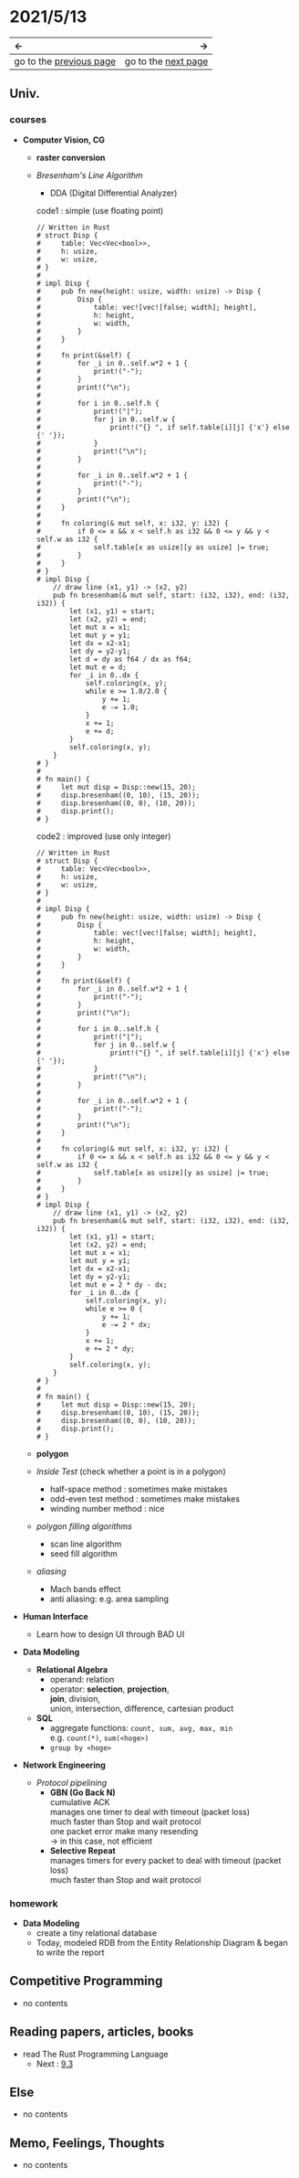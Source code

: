 # 2021/5/13
|←|→|
|:---|---:|
go to the [previous page](./12th.md) | go to the [next page](./14th.md)

## Univ.
### courses
- **Computer Vision, CG**
    - **raster conversion**
    - *Bresenham's  Line Algorithm*
        - DDA (Digital Differential Analyzer)

        code1 : simple (use floating point)
        ```rust, editable
        // Written in Rust
        # struct Disp {
        #     table: Vec<Vec<bool>>,
        #     h: usize,
        #     w: usize,
        # }
        # 
        # impl Disp {
        #     pub fn new(height: usize, width: usize) -> Disp {
        #         Disp {
        #             table: vec![vec![false; width]; height],
        #             h: height,
        #             w: width,
        #         }
        #     }
        #     
        #     fn print(&self) {
        #         for _i in 0..self.w*2 + 1 {
        #             print!("-");
        #         }
        #         print!("\n");
        # 
        #         for i in 0..self.h {
        #             print!("|");
        #             for j in 0..self.w {
        #                 print!("{} ", if self.table[i][j] {'x'} else {' '});
        #             }
        #             print!("\n");
        #         }
        # 
        #         for _i in 0..self.w*2 + 1 {
        #             print!("-");
        #         }
        #         print!("\n");
        #     }
        # 
        #     fn coloring(& mut self, x: i32, y: i32) {
        #         if 0 <= x && x < self.h as i32 && 0 <= y && y < self.w as i32 {
        #             self.table[x as usize][y as usize] |= true;
        #         }
        #     }
        # }
        # impl Disp {
            // draw line (x1, y1) -> (x2, y2)
            pub fn bresenham(& mut self, start: (i32, i32), end: (i32, i32)) {
                let (x1, y1) = start;
                let (x2, y2) = end;
                let mut x = x1;
                let mut y = y1;
                let dx = x2-x1;
                let dy = y2-y1;
                let d = dy as f64 / dx as f64;
                let mut e = d;
                for _i in 0..dx {
                    self.coloring(x, y);
                    while e >= 1.0/2.0 {
                        y += 1;
                        e -= 1.0;
                    }
                    x += 1;
                    e += d;
                }
                self.coloring(x, y);
            }
        # }
        # 
        # fn main() {
        #     let mut disp = Disp::new(15, 20);
        #     disp.bresenham((0, 10), (15, 20));
        #     disp.bresenham((0, 0), (10, 20));
        #     disp.print();
        # }
        ```
        code2 : improved (use only integer)
        ``` rust, editable
        // Written in Rust
        # struct Disp {
        #     table: Vec<Vec<bool>>,
        #     h: usize,
        #     w: usize,
        # }
        # 
        # impl Disp {
        #     pub fn new(height: usize, width: usize) -> Disp {
        #         Disp {
        #             table: vec![vec![false; width]; height],
        #             h: height,
        #             w: width,
        #         }
        #     }
        #     
        #     fn print(&self) {
        #         for _i in 0..self.w*2 + 1 {
        #             print!("-");
        #         }
        #         print!("\n");
        # 
        #         for i in 0..self.h {
        #             print!("|");
        #             for j in 0..self.w {
        #                 print!("{} ", if self.table[i][j] {'x'} else {' '});
        #             }
        #             print!("\n");
        #         }
        # 
        #         for _i in 0..self.w*2 + 1 {
        #             print!("-");
        #         }
        #         print!("\n");
        #     }
        # 
        #     fn coloring(& mut self, x: i32, y: i32) {
        #         if 0 <= x && x < self.h as i32 && 0 <= y && y < self.w as i32 {
        #             self.table[x as usize][y as usize] |= true;
        #         }
        #     }
        # }
        # impl Disp {
            // draw line (x1, y1) -> (x2, y2)
            pub fn bresenham(& mut self, start: (i32, i32), end: (i32, i32)) {
                let (x1, y1) = start;
                let (x2, y2) = end;
                let mut x = x1;
                let mut y = y1;
                let dx = x2-x1;
                let dy = y2-y1;
                let mut e = 2 * dy - dx;
                for _i in 0..dx {
                    self.coloring(x, y);
                    while e >= 0 {
                        y += 1;
                        e -= 2 * dx;
                    }
                    x += 1;
                    e += 2 * dy;
                }
                self.coloring(x, y);
            }
        # }
        # 
        # fn main() {
        #     let mut disp = Disp::new(15, 20);
        #     disp.bresenham((0, 10), (15, 20));
        #     disp.bresenham((0, 0), (10, 20));
        #     disp.print();
        # }
        ```
    - **polygon**
    - *Inside Test* (check whether a point is in a polygon)
        - half-space method : sometimes make mistakes
        - odd-even test method : sometimes make mistakes
        - winding number method : nice
    - *polygon filling algorithms*
        - scan line algorithm
        - seed fill algorithm
    - *aliasing*
        - Mach bands effect
        - anti aliasing: e.g. area sampling

- **Human Interface**
    - Learn how to design UI through BAD UI

- **Data Modeling**
    - **Relational Algebra**
        - operand: relation
        - operator: **selection**, **projection**,   
          **join**, division,  
          union, intersection, difference, cartesian product
    - **SQL**
        - aggregate functions: `count, sum, avg, max, min`  
          e.g. `count(*)`, `sum(<hoge>)`
        - `group by <hoge>`

- **Network Engineering**
    - *Protocol pipelining*
        - **GBN (Go Back N)**  
          cumulative ACK  
          manages one timer to deal with timeout (packet loss)  
          much faster than Stop and wait protocol  
          one packet error make many resending  
          -> in this case, not efficient  
        - **Selective Repeat**  
          manages timers for every packet to deal with timeout (packet loss)  
          much faster than Stop and wait protocol  

### homework
- **Data Modeling**
    - create a tiny relational database
    - Today, modeled RDB from the Entity Relationship Diagram & began to write the report

## Competitive Programming
- no contents

## Reading papers, articles, books
- read The Rust Programming Language
    - Next : [9.3](https://doc.rust-jp.rs/book-ja/ch09-03-to-panic-or-not-to-panic.html)

## Else
- no contents

## Memo, Feelings, Thoughts
- no contents

